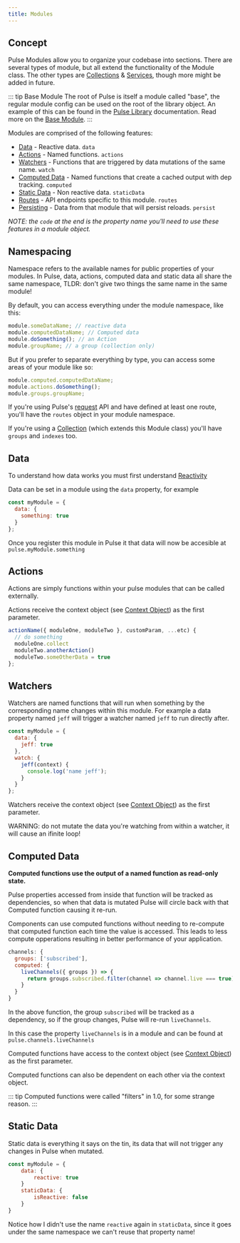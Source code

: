 ```yaml
---
title: Modules
---
```


## Concept

Pulse Modules allow you to organize your codebase into sections. There are several types of module, but all extend the functionality of the Module class. The other types are [Collections]() & [Services](), though more might be added in future.

::: tip Base Module
The root of Pulse is itself a module called "base", the regular module config can be used on the root of the library object. An example of this can be found in the [Pulse Library]() documentation. Read more on the [Base Module]().
:::

Modules are comprised of the following features:

- [Data](#data) - Reactive data. `data`
- [Actions](#actions) - Named functions. `actions`
- [Watchers](#watchers) - Functions that are triggered by data mutations of the same name. `watch`
- [Computed Data](#computed-data) - Named functions that create a cached output with dep tracking. `computed`
- [Static Data](#static-data) - Non reactive data. `staticData`
- [Routes](/v2/docs/http-requests.html) - API endpoints specific to this module. `routes`
- [Persisting](/v2/docs/persisting-data.html) - Data from that module that will persist reloads. `persist`

_NOTE: the `code` at the end is the property name you'll need to use these features in a module object._

## Namespacing

Namespace refers to the available names for public properties of your modules. In Pulse, data, actions, computed data and static data all share the same namespace, TLDR: don't give two things the same name in the same module!

By default, you can access everything under the module namespace, like this:

```js
module.someDataName; // reactive data
module.computedDataName; // Computed data
module.doSomething(); // an Action
module.groupName; // a group (collection only)
```

But if you prefer to separate everything by type, you can access some areas of your module like so:

```js
module.computed.computedDataName;
module.actions.doSomething();
module.groups.groupName;
```

If you're using Pulse's [request](/v2/docs/http-requests.html) API and have defined at least one route, you'll have the `routes` object in your module namespace.

If you're using a [Collection](/v2/docs/collections.html) (which extends this Module class) you'll have `groups` and `indexes` too.

## Data

To understand how data works you must first understand [Reactivity](/v2/docs/concepts.html#reactivity)

Data can be set in a module using the `data` property, for example

```js
const myModule = {
  data: {
    something: true
  }
};
```

Once you register this module in Pulse it that data will now be accesible at `pulse.myModule.something`

## Actions

Actions are simply functions within your pulse modules that can be called externally.

Actions receive the context object (see [Context Object](#context-object)) as the first parameter.

```js
actionName({ moduleOne, moduleTwo }, customParam, ...etc) {
  // do something
  moduleOne.collect
  moduleTwo.anotherAction()
  moduleTwo.someOtherData = true
};
```

## Watchers

Watchers are named functions that will run when something by the corresponding name changes within this module. For example a data property named `jeff` will trigger a watcher named `jeff` to run directly after.

```js
const myModule = {
  data: {
    jeff: true
  },
  watch: {
    jeff(context) {
      console.log('name jeff');
    }
  }
};
```

Watchers receive the context object (see [Context Object](#context-object)) as the first parameter.

WARNING: do not mutate the data you're watching from within a watcher, it will cause an ifinite loop!

## Computed Data

**Computed functions use the output of a named function as read-only state.**

Pulse properties accessed from inside that function will be tracked as dependencies, so when that data is mutated Pulse will circle back with that Computed function causing it re-run.

Components can use computed functions without needing to re-compute that computed function each time the value is accessed. This leads to less compute opperations resulting in better performance of your application.

```js
channels: {
  groups: ['subscribed'],
  computed: {
    liveChannels({ groups }) => {
      return groups.subscribed.filter(channel => channel.live === true)
    }
  }
}
```

In the above function, the group `subscribed` will be tracked as a dependency, so if the group changes, Pulse will re-run `liveChannels`.

In this case the property `liveChannels` is in a module and can be found at `pulse.channels.liveChannels`

Computed functions have access to the context object (see [Context Object](/guide/context-object.html)) as the first parameter.

Computed functions can also be dependent on each other via the context object.

::: tip
Computed functions were called "filters" in 1.0, for some strange reason.
:::

## Static Data

Static data is everything it says on the tin, its data that will not trigger any changes in Pulse when mutated.

```js
const myModule = {
    data: {
        reactive: true
    }
    staticData: {
        isReactive: false
    }
}
```

Notice how I didn't use the name `reactive` again in `staticData`, since it goes under the same namespace we can't reuse that property name!
